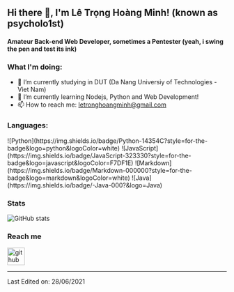 ## Hi there 👋, I'm Lê Trọng Hoàng Minh! (known as psycholo1st)
#### Amateur Back-end Web Developer, sometimes a Pentester (yeah, i swing the pen and test its ink)


 ### What I'm doing: 
 
- 🔭 I’m currently studying in DUT (Da Nang Universiy of Technologies - Viet Nam)
- 🌱 I’m currently learning Nodejs, Python and Web Development! 
- 📫 How to reach me: letronghoangminh@gmail.com 



<h3 align="left">Languages:</h3>
![Python](https://img.shields.io/badge/Python-14354C?style=for-the-badge&logo=python&logoColor=white)
![JavaScript](https://img.shields.io/badge/JavaScript-323330?style=for-the-badge&logo=javascript&logoColor=F7DF1E)
![Markdown](https://img.shields.io/badge/Markdown-000000?style=for-the-badge&logo=markdown&logoColor=white)
![Java](https://img.shields.io/badge/-Java-000?&logo=Java)


### Stats

![GitHub stats](https://github-readme-stats.vercel.app/api?username=letronghoangminh&&show_icons=true&title_color=00ffff&icon_color=cc66ff&text_color=daf7dc&bg_color=1e2731)  
 
### Reach me
[<img src='https://cdn.jsdelivr.net/npm/simple-icons@3.0.1/icons/github.svg' alt='github' height='40'>](https://github.com/letronghoangminh)
 
-----
  
Last Edited on: 28/06/2021

